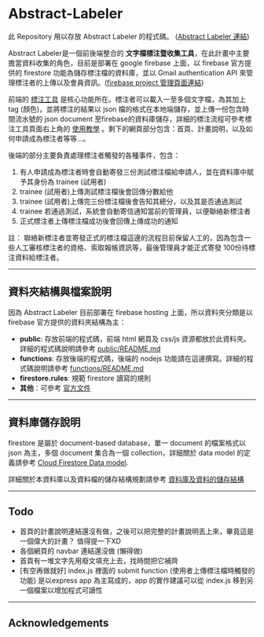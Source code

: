 # Abstract-Labeler


此 Repository 用以存放 Abstract Labeler 的程式碼。 ([Abstract Labeler 連結](https://abstractlabeling.firebaseapp.com/))  <br/>


Abstract Labeler是一個前後端整合的 **文字檔標注暨收集工具**，在此計畫中主要擔當資料收集的角色，目前是部署在 google firebase 上面，以 firebase 官方提供的 firestore 功能為儲存標注檔的資料庫，並以 Gmail authentication API 來管理標注者的上傳以及會員資訊。([firebase project 管理頁面連結](https://console.firebase.google.com/project/abstractlabeling/overview))


前端的 [標注工具](https://abstractlabeling.firebaseapp.com/labeling-tool.html) 是核心功能所在。標注者可以載入一至多個文字檔，為其加上 tag (顏色)，並將標注的結果以 json 檔的格式在本地端儲存，並上傳一份包含時間流水號的 json document 至firebase的資料庫儲存，詳細的標注流程可參考標注工具頁面右上角的 [使用教學](https://abstractlabeling.firebaseapp.com/tutorial.html) 。剩下的網頁部分包含：首頁、計畫說明，以及如何申請成為標注者等等...。


後端的部分主要負責處理標注者觸發的各種事件，包含：
1. 有人申請成為標注者時會自動寄發三份測試標注檔給申請人，並在資料庫中賦予其身份為 trainee (試用者)
2. trainee (試用者)上傳測試標注檔後會回傳分數給他
3. trainee (試用者)上傳完三份標注檔後會告知其總分，以及其是否通過測試
4. trainee 若通過測試，系統會自動寄信通知當前的管理員，以便聯絡新標注者
5. 正式標注者上傳標注檔成功後會回傳上傳成功的通知

註： 聯絡新標注者並寄發正式的標注檔這邊的流程目前保留人工的，因為包含一些人工審核標注者的資格、索取報帳資訊等，最後管理員才能正式寄發 100份待標注資料給標注者。

---

## 資料夾結構與檔案說明

因為 Abstract Labeler 目前部署在 firebase hosting 上面，所以資料夾分類是以 firebase 官方提供的資料夾結構為主：

+ **public**: 存放前端的程式碼，前端 html 網頁及 css/js 資源都放於此資料夾。詳細的程式碼說明請參考 [public/README.md](./public/README.md)
+ **functions**: 存放後端的程式碼，後端的 nodejs 功能請在這邊撰寫。詳細的程式碼說明請參考 [functions/README.md](./functions/README.md)
+ **firestore.rules**:  規範 firestore 讀寫的規則
+ **其他**：可參考 [官方文件](https://firebase.google.com/docs/hosting/?authuser=0)

---

## 資料庫儲存說明

firestore 是屬於 document-based database，單一 document 的檔案格式以 json 為主，多個 document 集合為一個 collection，詳細關於 data model 的定義請參考 [Cloud Firestore Data model](https://firebase.google.com/docs/firestore/data-model).

詳細關於本資料庫以及資料檔的儲存結構規劃請參考 [ 資料庫及資料的儲存結構](./DATABASE.md)



---

## Todo
+ 首頁的計畫說明連結還沒有做，之後可以把完整的計畫說明丟上來，畢竟這是一個偉大的計畫？ 值得提一下XD
+ 各個網頁的 navbar 連結還沒做 (懶得做)
+ 首頁有一堆文字先用廢文填充上去，找時間把它補齊
+ [有空再做就好] index.js 裡面的 submit function (使用者上傳標注檔時觸發的功能) 是以express app 為主寫成的，app 的實作建議可以從 index.js 移到另一個檔案以增加程式可讀性

---

## Acknowledgements

